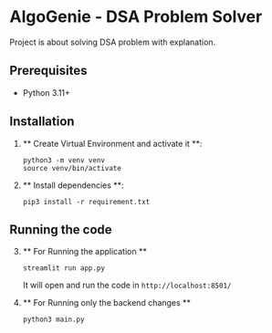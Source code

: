 # AlgoGenie - DSA Problem Solver

Project is about solving DSA problem with explanation.

## Prerequisites

- Python 3.11+

## Installation

1. ** Create Virtual Environment and activate it **:
   ```shell
   python3 -m venv venv
   source venv/bin/activate
   ```

2. ** Install dependencies **:
   ```shell
   pip3 install -r requirement.txt
   ```

## Running the code

3. ** For Running the application **
   ```shell
   streamlit run app.py
   ```
    It will open and run the code in `http://localhost:8501/`

4. ** For Running only the backend changes **
   ```shell
   python3 main.py
   ```
